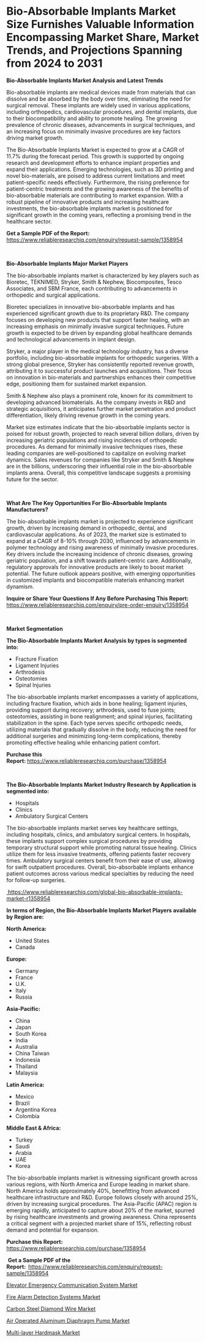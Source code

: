 <p><h1>Bio-Absorbable Implants Market Size Furnishes Valuable Information Encompassing Market Share, Market Trends, and Projections Spanning from 2024 to 2031</h1></p><p><strong>Bio-Absorbable Implants Market Analysis and Latest Trends</strong></p>
<p><p>Bio-absorbable implants are medical devices made from materials that can dissolve and be absorbed by the body over time, eliminating the need for surgical removal. These implants are widely used in various applications, including orthopedics, cardiovascular procedures, and dental implants, due to their biocompatibility and ability to promote healing. The growing prevalence of chronic diseases, advancements in surgical techniques, and an increasing focus on minimally invasive procedures are key factors driving market growth.</p><p>The Bio-Absorbable Implants Market is expected to grow at a CAGR of 11.7% during the forecast period. This growth is supported by ongoing research and development efforts to enhance implant properties and expand their applications. Emerging technologies, such as 3D printing and novel bio-materials, are poised to address current limitations and meet patient-specific needs effectively. Furthermore, the rising preference for patient-centric treatments and the growing awareness of the benefits of bio-absorbable materials are contributing to market expansion. With a robust pipeline of innovative products and increasing healthcare investments, the bio-absorbable implants market is positioned for significant growth in the coming years, reflecting a promising trend in the healthcare sector.</p></p>
<p><strong>Get a Sample PDF of the Report:&nbsp;</strong> <a href="https://www.reliableresearchiq.com/enquiry/request-sample/1358954?utm_campaign=1117&utm_medium=2&utm_source=Github&utm_content=ia&utm_term=05122024&utm_id=bio-absorbable-implants">https://www.reliableresearchiq.com/enquiry/request-sample/1358954</a></p>
<p>&nbsp;</p>
<p><strong>Bio-Absorbable Implants Major Market Players</strong></p>
<p><p>The bio-absorbable implants market is characterized by key players such as Bioretec, TEKNIMED, Stryker, Smith & Nephew, Biocomposites, Tesco Associates, and SBM France, each contributing to advancements in orthopedic and surgical applications. </p><p>Bioretec specializes in innovative bio-absorbable implants and has experienced significant growth due to its proprietary R&D. The company focuses on developing new products that support faster healing, with an increasing emphasis on minimally invasive surgical techniques. Future growth is expected to be driven by expanding global healthcare demands and technological advancements in implant design.</p><p>Stryker, a major player in the medical technology industry, has a diverse portfolio, including bio-absorbable implants for orthopedic surgeries. With a strong global presence, Stryker has consistently reported revenue growth, attributing it to successful product launches and acquisitions. Their focus on innovation in bio-materials and partnerships enhances their competitive edge, positioning them for sustained market expansion.</p><p>Smith & Nephew also plays a prominent role, known for its commitment to developing advanced biomaterials. As the company invests in R&D and strategic acquisitions, it anticipates further market penetration and product differentiation, likely driving revenue growth in the coming years.</p><p>Market size estimates indicate that the bio-absorbable implants sector is poised for robust growth, projected to reach several billion dollars, driven by increasing geriatric populations and rising incidences of orthopedic procedures. As demand for minimally invasive techniques rises, these leading companies are well-positioned to capitalize on evolving market dynamics. Sales revenues for companies like Stryker and Smith & Nephew are in the billions, underscoring their influential role in the bio-absorbable implants arena. Overall, this competitive landscape suggests a promising future for the sector.</p></p>
<p>&nbsp;</p>
<p><strong>What Are The Key Opportunities For Bio-Absorbable Implants Manufacturers?</strong></p>
<p><p>The bio-absorbable implants market is projected to experience significant growth, driven by increasing demand in orthopedic, dental, and cardiovascular applications. As of 2023, the market size is estimated to expand at a CAGR of 8-10% through 2030, influenced by advancements in polymer technology and rising awareness of minimally invasive procedures. Key drivers include the increasing incidence of chronic diseases, growing geriatric population, and a shift towards patient-centric care. Additionally, regulatory approvals for innovative products are likely to boost market potential. The future outlook appears positive, with emerging opportunities in customized implants and biocompatible materials enhancing market dynamism.</p></p>
<p><strong>Inquire or Share Your Questions If Any Before Purchasing This Report:</strong> <a href="https://www.reliableresearchiq.com/enquiry/pre-order-enquiry/1358954?utm_campaign=1117&utm_medium=2&utm_source=Github&utm_content=ia&utm_term=05122024&utm_id=bio-absorbable-implants">https://www.reliableresearchiq.com/enquiry/pre-order-enquiry/1358954</a></p>
<p>&nbsp;</p>
<p><strong>Market Segmentation</strong></p>
<p><strong>The Bio-Absorbable Implants Market Analysis by types is segmented into:</strong></p>
<p><ul><li>Fracture Fixation</li><li>Ligament Injuries</li><li>Arthrodesis</li><li>Osteotomies</li><li>Spinal Injuries</li></ul></p>
<p><p>The bio-absorbable implants market encompasses a variety of applications, including fracture fixation, which aids in bone healing; ligament injuries, providing support during recovery; arthrodesis, used to fuse joints; osteotomies, assisting in bone realignment; and spinal injuries, facilitating stabilization in the spine. Each type serves specific orthopedic needs, utilizing materials that gradually dissolve in the body, reducing the need for additional surgeries and minimizing long-term complications, thereby promoting effective healing while enhancing patient comfort.</p></p>
<p><strong>Purchase this Report:&nbsp;</strong><a href="https://www.reliableresearchiq.com/purchase/1358954?utm_campaign=1117&utm_medium=2&utm_source=Github&utm_content=ia&utm_term=05122024&utm_id=bio-absorbable-implants">https://www.reliableresearchiq.com/purchase/1358954</a></p>
<p>&nbsp;</p>
<p><strong>The Bio-Absorbable Implants Market Industry Research by Application is segmented into:</strong></p>
<p><ul><li>Hospitals</li><li>Clinics</li><li>Ambulatory Surgical Centers</li></ul></p>
<p><p>The bio-absorbable implants market serves key healthcare settings, including hospitals, clinics, and ambulatory surgical centers. In hospitals, these implants support complex surgical procedures by providing temporary structural support while promoting natural tissue healing. Clinics utilize them for less invasive treatments, offering patients faster recovery times. Ambulatory surgical centers benefit from their ease of use, allowing for swift outpatient procedures. Overall, bio-absorbable implants enhance patient outcomes across various medical specialties by reducing the need for follow-up surgeries.</p></p>
<p><a href="https://www.reliableresearchiq.com/global-bio-absorbable-implants-market-r1358954?utm_campaign=1117&utm_medium=2&utm_source=Github&utm_content=ia&utm_term=05122024&utm_id=bio-absorbable-implants">&nbsp;https://www.reliableresearchiq.com/global-bio-absorbable-implants-market-r1358954</a></p>
<p><strong>In terms of Region, the Bio-Absorbable Implants Market Players available by Region are:</strong></p>
<p>
    <p> <strong> North America: </strong>
        <ul>
            <li>United States</li>
            <li>Canada</li>
        </ul>
        </p> 
    <p> <strong> Europe: </strong>
        <ul>
            <li>Germany</li>
            <li>France</li>
            <li>U.K.</li>
            <li>Italy</li>
            <li>Russia</li>
        </ul>
        </p> 
    <p> <strong> Asia-Pacific: </strong>
        <ul>
            <li>China</li>
            <li>Japan</li>
            <li>South Korea</li>
            <li>India</li>
            <li>Australia</li>
            <li>China Taiwan</li>
            <li>Indonesia</li>
            <li>Thailand</li>
            <li>Malaysia</li>
        </ul>
        </p> 
    <p> <strong> Latin America: </strong>
        <ul>
            <li>Mexico</li>
            <li>Brazil</li>
            <li>Argentina Korea</li>
            <li>Colombia</li>
        </ul>
        </p> 
    <p> <strong> Middle East & Africa: </strong>
        <ul>
            <li>Turkey</li>
            <li>Saudi</li>
            <li>Arabia</li>
            <li>UAE</li>
            <li>Korea</li>
        </ul>
    </p>
    </p>
<p><p>The bio-absorbable implants market is witnessing significant growth across various regions, with North America and Europe leading in market share. North America holds approximately 40%, benefitting from advanced healthcare infrastructure and R&D. Europe follows closely with around 25%, driven by increasing surgical procedures. The Asia-Pacific (APAC) region is emerging rapidly, anticipated to capture about 20% of the market, spurred by rising healthcare investments and growing awareness. China represents a critical segment with a projected market share of 15%, reflecting robust demand and potential for expansion.</p></p>
<p><strong>Purchase this Report: </strong><a href="https://www.reliableresearchiq.com/purchase/1358954?utm_campaign=1117&utm_medium=2&utm_source=Github&utm_content=ia&utm_term=05122024&utm_id=bio-absorbable-implants">https://www.reliableresearchiq.com/purchase/1358954</a></p>
<p>&nbsp;<strong>Get a Sample PDF of the Report:&nbsp;&nbsp;</strong><a href="https://www.reliableresearchiq.com/enquiry/request-sample/1358954?utm_campaign=1117&utm_medium=2&utm_source=Github&utm_content=ia&utm_term=05122024&utm_id=bio-absorbable-implants">https://www.reliableresearchiq.com/enquiry/request-sample/1358954</a></p>
<p><strong></strong></p>
<p><p><a href="https://www.linkedin.com/pulse/overview-elevator-emergency-communication-system-market-bg9jf?utm_campaign=1117&utm_medium=2&utm_source=Github&utm_content=ia&utm_term=05122024&utm_id=bio-absorbable-implants">Elevator Emergency Communication System Market</a></p><p><a href="https://www.linkedin.com/pulse/fire-alarm-detection-systems-market-global-analysis-trends-bulef?utm_campaign=1117&utm_medium=2&utm_source=Github&utm_content=ia&utm_term=05122024&utm_id=bio-absorbable-implants">Fire Alarm Detection Systems Market</a></p><p><a href="https://issuu.com/reportprime-2/docs/carbon-steel-diamond-wire-market-size-2030.pptx?utm_campaign=1117&utm_medium=2&utm_source=Github&utm_content=ia&utm_term=05122024&utm_id=bio-absorbable-implants">Carbon Steel Diamond Wire Market</a></p><p><a href="https://github.com/rileymgdorcas/Market-Research-Report-List-1/blob/main/air-operated-aluminum-diaphragm-pump-market.md?utm_campaign=1117&utm_medium=2&utm_source=Github&utm_content=ia&utm_term=05122024&utm_id=bio-absorbable-implants">Air Operated Aluminum Diaphragm Pump Market</a></p><p><a href="https://issuu.com/reportprime-2/docs/multi-layer-hardmask-market-size-2030.pptx?utm_campaign=1117&utm_medium=2&utm_source=Github&utm_content=ia&utm_term=05122024&utm_id=bio-absorbable-implants">Multi-layer Hardmask Market</a></p></p>
